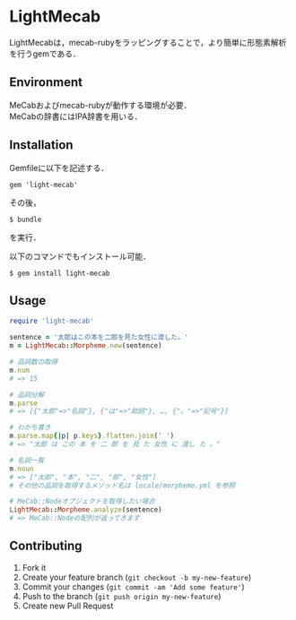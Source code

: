 # LightMecab

LightMecabは，mecab-rubyをラッピングすることで，より簡単に形態素解析を行うgemである．

## Environment

MeCabおよびmecab-rubyが動作する環境が必要．  
MeCabの辞書にはIPA辞書を用いる．

## Installation

Gemfileに以下を記述する．

    gem 'light-mecab'

その後，

    $ bundle

を実行．  

以下のコマンドでもインストール可能．

    $ gem install light-mecab

## Usage
```ruby
require 'light-mecab'

sentence = '太郎はこの本を二郎を見た女性に渡した。'
m = LightMecab::Morpheme.new(sentence)

# 品詞数の取得
m.num
# => 15

# 品詞分解
m.parse
# => [{"太郎"=>"名詞"}, {"は"=>"助詞"}, …, {"。"=>"記号"}]

# わかち書き
m.parse.map{|p| p.keys}.flatten.join(' ')
# => "太郎 は この 本 を 二 郎 を 見 た 女性 に 渡し た 。"

# 名詞一覧
m.noun
# => ["太郎", "本", "二", "郎", "女性"]
# その他の品詞を取得するメソッド名は locale/morpheme.yml を参照

# MeCab::Nodeオブジェクトを取得したい場合
LightMecab::Morpheme.analyze(sentence)
# => MeCab::Nodeの配列が返ってきます
```

## Contributing

1. Fork it
2. Create your feature branch (`git checkout -b my-new-feature`)
3. Commit your changes (`git commit -am 'Add some feature'`)
4. Push to the branch (`git push origin my-new-feature`)
5. Create new Pull Request
